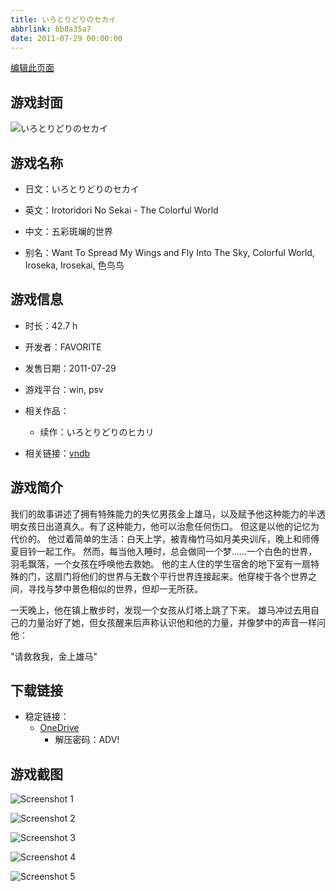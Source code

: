 ```yaml
---
title: いろとりどりのセカイ
abbrlink: 6b8a35a7
date: 2011-07-29 00:00:00
---
```

[编辑此页面](https://github.com/ACG-3/ADV3-source/blob/main/source/_posts/games/%E3%81%84%E3%82%8D%E3%81%A8%E3%82%8A%E3%81%A9%E3%82%8A%E3%81%AE%E3%82%BB%E3%82%AB%E3%82%A4.md)

## 游戏封面

![いろとりどりのセカイ](https://pan.timero.xyz/d/onedrive/img_lib_001/%E3%81%84%E3%82%8D%E3%81%A8%E3%82%8A%E3%81%A9%E3%82%8A%E3%81%AE%E3%82%BB%E3%82%AB%E3%82%A4_cover.avif)


## 游戏名称

- 日文：いろとりどりのセカイ
- 英文：Irotoridori No Sekai - The Colorful World
- 中文：五彩斑斓的世界

- 别名：Want To Spread My Wings and Fly Into The Sky, Colorful World, Iroseka, Irosekai, 色鸟鸟


## 游戏信息

- 时长：42.7 h
- 开发者：FAVORITE
- 发售日期：2011-07-29
- 游戏平台：win, psv
- 相关作品：
   - 续作：いろとりどりのヒカリ

- 相关链接：[vndb](https://vndb.org/v5834)


## 游戏简介

我们的故事讲述了拥有特殊能力的失忆男孩金上雄马，以及赋予他这种能力的半透明女孩日出道真久。有了这种能力，他可以治愈任何伤口。
但这是以他的记忆为代价的。
他过着简单的生活：白天上学，被青梅竹马如月美央训斥，晚上和师傅夏目铃一起工作。
然而，每当他入睡时，总会做同一个梦......一个白色的世界，羽毛飘落，一个女孩在呼唤他去救她。
他的主人住的学生宿舍的地下室有一扇特殊的门，这扇门将他们的世界与无数个平行世界连接起来。他穿梭于各个世界之间，寻找与梦中景色相似的世界，但却一无所获。

一天晚上，他在镇上散步时，发现一个女孩从灯塔上跳了下来。
雄马冲过去用自己的力量治好了她，但女孩醒来后声称认识他和他的力量，并像梦中的声音一样问他：

"请救救我，金上雄马"




## 下载链接

- 稳定链接：
    - [OneDrive](https://pan.timero.xyz/onedrive/adv_lib_001/%E3%81%84%E3%82%8D%E3%81%A8%E3%82%8A%E3%81%A9%E3%82%8A%E3%81%AE%E3%82%BB%E3%82%AB%E3%82%A4)
        - 解压密码：ADV!



## 游戏截图


![Screenshot 1](https://pan.timero.xyz/d/onedrive/img_lib_001/%E3%81%84%E3%82%8D%E3%81%A8%E3%82%8A%E3%81%A9%E3%82%8A%E3%81%AE%E3%82%BB%E3%82%AB%E3%82%A4_Screenshot_1.avif)

![Screenshot 2](https://pan.timero.xyz/d/onedrive/img_lib_001/%E3%81%84%E3%82%8D%E3%81%A8%E3%82%8A%E3%81%A9%E3%82%8A%E3%81%AE%E3%82%BB%E3%82%AB%E3%82%A4_Screenshot_2.avif)

![Screenshot 3](https://pan.timero.xyz/d/onedrive/img_lib_001/%E3%81%84%E3%82%8D%E3%81%A8%E3%82%8A%E3%81%A9%E3%82%8A%E3%81%AE%E3%82%BB%E3%82%AB%E3%82%A4_Screenshot_3.avif)

![Screenshot 4](https://pan.timero.xyz/d/onedrive/img_lib_001/%E3%81%84%E3%82%8D%E3%81%A8%E3%82%8A%E3%81%A9%E3%82%8A%E3%81%AE%E3%82%BB%E3%82%AB%E3%82%A4_Screenshot_4.avif)

![Screenshot 5](https://pan.timero.xyz/d/onedrive/img_lib_001/%E3%81%84%E3%82%8D%E3%81%A8%E3%82%8A%E3%81%A9%E3%82%8A%E3%81%AE%E3%82%BB%E3%82%AB%E3%82%A4_Screenshot_5.avif)

